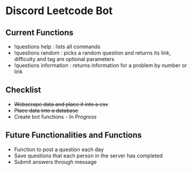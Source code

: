 # Discord Leetcode Bot
## Current Functions
* !questions help : lists all commands
* !questions random <difficulty> <tag> : picks a random question and returns its link, difficulty and tag are optional parameters
* !questions information <identifier> : returns information for a problem by number or link
## Checklist
* ~~Webscrape data and place it into a csv~~
* ~~Place data into a database~~
* Create bot functions - _In Progress_
## Future Functionalities and Functions
* Function to post a question each day 
* Save questions that each person in the server has completed
* Submit answers through message

